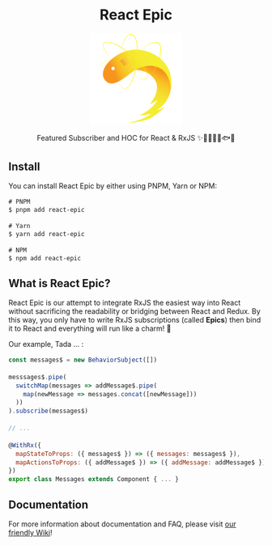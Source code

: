 <div align="center">
  
  # React Epic

  <img src="icons/ReactEpic.png" alt="ReactEpic" width=36% height=36% />

Featured Subscriber and HOC for React & RxJS ✨🚀🤘👨‍🚀🐟🐠

</div>

## Install

You can install React Epic by either using PNPM, Yarn or NPM:

```console
# PNPM
$ pnpm add react-epic

# Yarn
$ yarn add react-epic

# NPM
$ npm add react-epic
```

## What is React Epic?

React Epic is our attempt to integrate RxJS the easiest way into React without sacrificing the readability or bridging between React and Redux. By this way, you only have to write RxJS subscriptions (called **Epics**) then bind it to React and everything will run like a charm! 🌟

Our example, Tada ... :

```jsx
const messages$ = new BehaviorSubject([])

messsages$.pipe(
  switchMap(messages => addMessage$.pipe(
    map(newMessage => messages.concat([newMessage]))
  ))
).subscribe(messages$)

// ...

@WithRx({
  mapStateToProps: ({ messages$ }) => ({ messages: messages$ }),
  mapActionsToProps: ({ addMessage$ }) => ({ addMessage: addMessage$ })
})
export class Messages extends Component { ... }
```

## Documentation

For more information about documentation and FAQ, please visit [our friendly Wiki](/docs/Wiki.md)!
